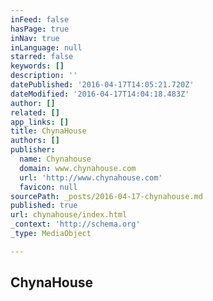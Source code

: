 ```yaml
---
inFeed: false
hasPage: true
inNav: true
inLanguage: null
starred: false
keywords: []
description: ''
datePublished: '2016-04-17T14:05:21.720Z'
dateModified: '2016-04-17T14:04:18.483Z'
author: []
related: []
app_links: []
title: ChynaHouse
authors: []
publisher:
  name: Chynahouse
  domain: www.chynahouse.com
  url: 'http://www.chynahouse.com'
  favicon: null
sourcePath: _posts/2016-04-17-chynahouse.md
published: true
url: chynahouse/index.html
_context: 'http://schema.org'
_type: MediaObject

---
```

<article style=""><h1>ChynaHouse</h1></article>